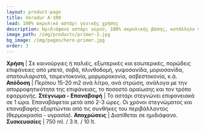 ```yaml
---
layout: product-page
title: Veradur A-100
lead: 100% ακρυλικό αστάρι γενικής χρήσης
description: Ημιδιάφανο αστάρι νερού, 100% ακρυλικής βάσης, κατάλληλο για εξωτερική και εσωτερική χρήση. Χρησιμοποιείται ως συνδετικό αστάρι σε πορώδη υποστρώματα, όπως μπετόν, σοβάς, πλινθοδομή, γυψοσανίδα, μοριοσανίδα, σπατουλαριστά, κ.ά. προκειμένου να σταθεροποιεί τις πορώδεις επιφάνειες και να δημιουργεί τις κατάλληλες συνθήκες για την πρόσφυση σε αυτές πλαστικών και ακρυλικών χρωμάτων, επαλειφόμενων ελαστομερών και διαφόρων κονιαμάτων, όπως κόλλες πλακιδίων, ελαστικά κονιάματα, ακρυλικοί σοβάδες, κ.ά. Λόγω της υψηλής διεισδυτικότητάς του εισχωρεί σε βάθος και αγκυρώνει στους πόρους του υποστρώματος εξασφαλίζοντας ισχυρή συγκόλληση μεταξύ αυτού και του χρώματος ή του κονιάματος που πρόκειται να εφαρμοστεί. Δουλεύεται εύκολα, απλώνει θαυμάσια, δεν πιτσιλάει και συνδυάζει πολύ καλή πρόσφυση, μεγάλη ελαστικότητα, υψηλή διεισδυτικότητα και αντοχή σε αλκαλικές επιφάνειες. Έχει χαμηλή οσμή, πολύ μεγάλη απόδοση, διευκολύνει το άπλωμα και εξασφαλίζει ομοιόμορφη επιφάνεια στο τελικό χρώμα. Είναι προϊόν φιλικό στο περιβάλλον.
image_path: /img/products/primer-3.jpg
bg_image: /img/pages/hero-primer.jpg
order: 3
---
```


**Χρήση** | Σε καινούργιες ή παλιές, εξωτερικές και εσωτερικές, πορώδεις επιφάνειες από μπετό, σοβά, πλινθοδομή, γυψοσανίδα, μοριοσανίδα, σπατουλαριστά, τσιμεντοκονία, μαρμαροκονία, ασβεστοκονία, κ.ά.
**Απόδοση** | Περίπου 15-20 m2 ανά λίτρο, ανά στρώση, ανάλογα με την απορροφητικότητα της επιφάνειας, το ποσοστό αραίωσης και τον τρόπο εφαρμογής. 
**Στέγνωμα - Επαναβαφή** | Το αστάρι στεγνώνει επιφανειακά σε 1 ώρα. Επαναβάφεται μετά από 2-3 ώρες. Οι χρόνοι στεγνώματος και επαναβαφής εξαρτώνται από τις συνθήκες του περιβάλλοντος (θερμοκρασία - υγρασία).
**Αποχρώσεις** | Διατίθεται σε ημιδιάφανο.
**Συσκευασίες** | 750 ml. / 3 lt. / 10 lt.

